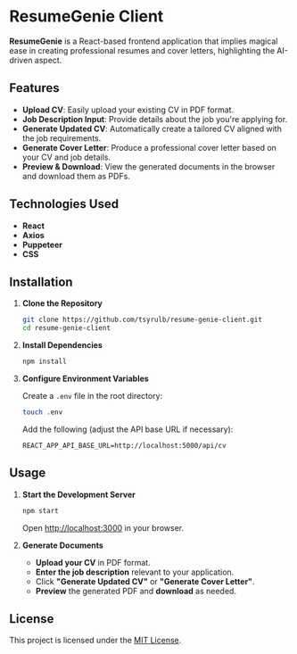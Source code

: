 # ResumeGenie Client

**ResumeGenie** is a React-based frontend application that implies magical ease in creating professional resumes and cover letters, highlighting the AI-driven aspect.


## Features

- **Upload CV**: Easily upload your existing CV in PDF format.
- **Job Description Input**: Provide details about the job you're applying for.
- **Generate Updated CV**: Automatically create a tailored CV aligned with the job requirements.
- **Generate Cover Letter**: Produce a professional cover letter based on your CV and job details.
- **Preview & Download**: View the generated documents in the browser and download them as PDFs.

## Technologies Used

- **React**
- **Axios**
- **Puppeteer**
- **CSS**

## Installation

1. **Clone the Repository**

   ```bash
   git clone https://github.com/tsyrulb/resume-genie-client.git
   cd resume-genie-client
   ```

2. **Install Dependencies**

   ```bash
   npm install
   ```

3. **Configure Environment Variables**

   Create a `.env` file in the root directory:

   ```bash
   touch .env
   ```

   Add the following (adjust the API base URL if necessary):

   ```env
   REACT_APP_API_BASE_URL=http://localhost:5000/api/cv
   ```

## Usage

1. **Start the Development Server**

   ```bash
   npm start
   ```

   Open [http://localhost:3000](http://localhost:3000) in your browser.

2. **Generate Documents**

   - **Upload your CV** in PDF format.
   - **Enter the job description** relevant to your application.
   - Click **"Generate Updated CV"** or **"Generate Cover Letter"**.
   - **Preview** the generated PDF and **download** as needed.

## License

This project is licensed under the [MIT License](LICENSE).
